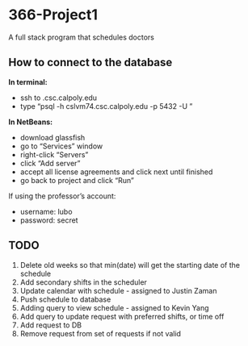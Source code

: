 # 366-Project1
A full stack program that schedules doctors


## How to connect to the database

**In terminal:**
- ssh to <unix server>.csc.calpoly.edu
- type “psql -h cslvm74.csc.calpoly.edu -p 5432 -U <username>”

**In NetBeans:**
- download glassfish 
- go to “Services” window
- right-click “Servers” 
- click “Add server”
- accept all license agreements and click next until finished
- go back to project and click “Run”


If using the professor’s account:
- username: lubo
- password: secret

## TODO
1. Delete old weeks so that min(date) will get the starting date of the schedule
2. Add secondary shifts in the scheduler
3. Update calendar with schedule - assigned to Justin Zaman
4. Push schedule to database
5. Adding query to view schedule - assigned to Kevin Yang
6. Add query to update request with preferred shifts, or time off
7. Add request to DB
8. Remove request from set of requests if not valid
